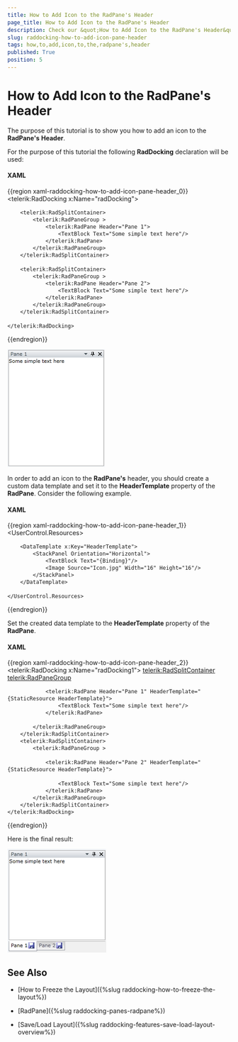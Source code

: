 ```yaml
---
title: How to Add Icon to the RadPane's Header
page_title: How to Add Icon to the RadPane's Header
description: Check our &quot;How to Add Icon to the RadPane's Header&quot; documentation article for the RadDocking {{ site.framework_name }} control.
slug: raddocking-how-to-add-icon-pane-header
tags: how,to,add,icon,to,the,radpane's,header
published: True
position: 5
---
```


# How to Add Icon to the RadPane's Header

The purpose of this tutorial is to show you how to add an icon to the __RadPane's__ __Header__.

For the purpose of this tutorial the following __RadDocking__ declaration will be used:

#### __XAML__

{{region xaml-raddocking-how-to-add-icon-pane-header_0}}
	<telerik:RadDocking x:Name="radDocking">
	
	    <telerik:RadSplitContainer>
	        <telerik:RadPaneGroup >
	            <telerik:RadPane Header="Pane 1">
	                <TextBlock Text="Some simple text here"/>
	            </telerik:RadPane>
	        </telerik:RadPaneGroup>
	    </telerik:RadSplitContainer>
	
	    <telerik:RadSplitContainer>
	        <telerik:RadPaneGroup >
	            <telerik:RadPane Header="Pane 2">
	                <TextBlock Text="Some simple text here"/>
	            </telerik:RadPane>
	        </telerik:RadPaneGroup>
	    </telerik:RadSplitContainer>
	
	</telerik:RadDocking>
{{endregion}}

![](images/RadDocking_HowTo_AddPaneHeaderIcon_010.png)

In order to add an icon to the __RadPane's__ header, you should create a custom data template and set it to the __HeaderTemplate__ property of the __RadPane__. Consider the following example.

#### __XAML__

{{region xaml-raddocking-how-to-add-icon-pane-header_1}}
	<UserControl.Resources>
	
	    <DataTemplate x:Key="HeaderTemplate">
	        <StackPanel Orientation="Horizontal">
	            <TextBlock Text="{Binding}"/>
	            <Image Source="Icon.jpg" Width="16" Height="16"/>
	        </StackPanel>
	    </DataTemplate>
	
	</UserControl.Resources>
{{endregion}}

Set the created data template to the __HeaderTemplate__ property of the __RadPane__.

#### __XAML__

{{region xaml-raddocking-how-to-add-icon-pane-header_2}}
	<telerik:RadDocking x:Name="radDocking1">
	    <telerik:RadSplitContainer>
	        <telerik:RadPaneGroup>
	
	            <telerik:RadPane Header="Pane 1" HeaderTemplate="{StaticResource HeaderTemplate}">
	                <TextBlock Text="Some simple text here"/>
	            </telerik:RadPane>
	
	        </telerik:RadPaneGroup>
	    </telerik:RadSplitContainer>
	    <telerik:RadSplitContainer>
	        <telerik:RadPaneGroup >
	
	            <telerik:RadPane Header="Pane 2" HeaderTemplate="{StaticResource HeaderTemplate}">
	
	                <TextBlock Text="Some simple text here"/>
	            </telerik:RadPane>
	        </telerik:RadPaneGroup>
	    </telerik:RadSplitContainer>
	</telerik:RadDocking>
{{endregion}}

Here is the final result:

![](images/RadDocking_HowTo_AddPaneHeaderIcon_020.png)

## See Also

 * [How to Freeze the Layout]({%slug raddocking-how-to-freeze-the-layout%})

 * [RadPane]({%slug raddocking-panes-radpane%})

 * [Save/Load Layout]({%slug raddocking-features-save-load-layout-overview%})
